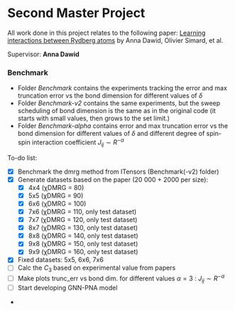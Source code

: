 # Second Master Project

All work done in this project relates to the following paper: [Learning interactions between Rydberg atoms](https://arxiv.org/abs/2412.12019) by Anna Dawid, Olivier Simard, et al.

Supervisor: **Anna Dawid**

### Benchmark
- Folder *Benchmark* contains the experiments tracking the error and max truncation error vs the bond dimension for different values of $`\delta`$
- Folder *Benchmark-v2* contains the same experiments, but the sweep scheduling of bond dimension is the same as in the original code (it starts with small values, then grows to the set limit.)
- Folder *Benchmark-alpha* contains error and max truncation error vs the bond dimension for different values of $`\delta`$ and different degree of spin-spin interaction coefficient $` J_{ij}\sim R^{-\alpha}`$ 

To-do list:
- [x] Benchmark the dmrg method from ITensors (Benchmark(-v2) folder)
- [x] Generate datasets based on the paper (20 000 + 2000 per size):
    - [x] 4x4 (χDMRG = 80)
    - [x] 5x5 (χDMRG = 90)
    - [x] 6x6 (χDMRG = 100)
    - [x] 7x6 (χDMRG = 110, only test dataset)
    - [x] 7x7 (χDMRG = 120, only test dataset)
    - [x] 8x7 (χDMRG = 130, only test dataset)
    - [x] 8x8 (χDMRG = 140, only test dataset)
    - [x] 9x8 (χDMRG = 150, only test dataset)
    - [x] 9x9 (χDMRG = 160, only test dataset)
- [x] Fixed datasets: 5x5, 6x6, 7x6
- [ ] Calc the $C_3$ based on experimental value from papers
- [ ] Make plots trunc_err vs bond dim. for different values $`\alpha=3`$ : $`J_{ij}\sim R^{-\alpha}`$
- [ ] Start developing GNN-PNA model
-
